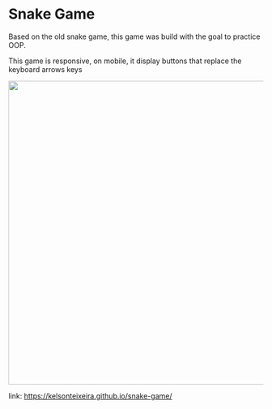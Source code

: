 <h1>Snake Game</h1>

<p> Based on the old snake game, this game was build with the goal to practice OOP.</p>

<p>This game is responsive, on mobile, it display buttons that replace the keyboard arrows keys</p>

<img src="https://kelsonteixeira.github.io/snake-game/snake.png" width="600" >

link: <a href="https://kelsonteixeira.github.io/snake-game/" target="_blank">https://kelsonteixeira.github.io/snake-game/</a>

